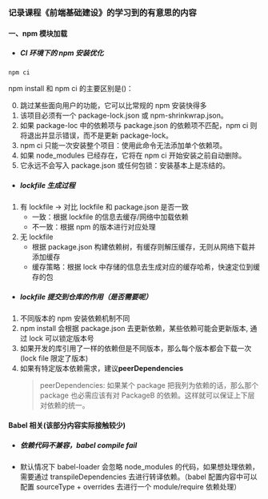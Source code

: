 ### 记录课程《前端基础建设》的学习到的有意思的内容

#### 一、npm 模块加载

- ##### CI 环境下的 npm 安装优化

```
npm ci
```

npm install 和 npm ci 的主要区别是()：

0. 跳过某些面向用户的功能，它可以比常规的 npm 安装快得多
1. 该项目必须有一个 package-lock.json 或 npm-shrinkwrap.json。
2. 如果 package-loc 中的依赖项与 package.json 的依赖项不匹配，npm ci 则将退出并显示错误，而不是更新 package-lock。
3. npm ci 只能一次安装整个项目：使用此命令无法添加单个依赖项。
4. 如果 node_modules 已经存在，它将在 npm ci 开始安装之前自动删除。
5. 它永远不会写入 package.json 或任何包锁：安装基本上是冻结的。

- ##### lockfile 生成过程

1. 有 lockfile -> 对比 lockfile 和 package.json 是否一致
   - 一致：根据 lockfile 的信息去缓存/网络中加载依赖
   - 不一致：根据 npm 的版本进行对应处理
2. 无 lockfile
   - 根据 package.json 构建依赖树，有缓存则解压缓存，无则从网络下载并添加缓存
   - 缓存策略：根据 lock 中存储的信息去生成对应的缓存哈希，快速定位到缓存的包

- ##### lockfile 提交到仓库的作用（是否需要呢）

1. 不同版本的 npm 安装依赖机制不同
2. npm install 会根据 package.json 去更新依赖，某些依赖可能会更新版本, 通过 lock 可以锁定版本号
3. 如果开发的库引用了一样的依赖但是不同版本，那么每个版本都会下载一次(lock file 限定了版本)
4. 如果有特定版本依赖需求，建议**peerDependencies**
   > peerDependencies: 如果某个 package 把我列为依赖的话，那么那个 package 也必需应该有对 PackageB 的依赖。这样就可以保证上下层对依赖的统一。

#### Babel 相关(该部分内容实际接触较少)

- ##### 依赖代码不兼容，babel compile fail
- 默认情况下 babel-loader 会忽略 node_modules 的代码，如果想处理依赖，需要通过 transpileDependencies 去进行转译依赖。（babel 配置内容中可以配置 sourceType + overrides 去进行一个 module/require 依赖处理）
